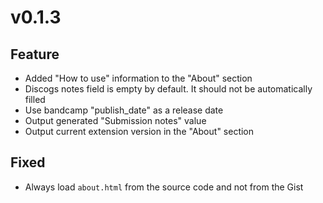 # v0.1.3

## Feature

- Added "How to use" information to the "About" section
- Discogs notes field is empty by default. It should not be automatically filled
- Use bandcamp "publish_date" as a release date
- Output generated "Submission notes" value
- Output current extension version in the "About" section

## Fixed

- Always load `about.html` from the source code and not from the Gist
